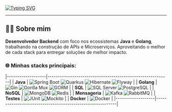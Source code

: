 [![Typing SVG](https://readme-typing-svg.herokuapp.com/?color=FF0000&size=35&center=true&vCenter=true&width=1000&lines=Olá,+seja+bem-vindo+ao+meu+GitHub!;Eu+sou+Gustavo,+desenvolvedor+Backend+💻;Focado+em+soluções+robustas+e+escaláveis+🚀)](https://git.io/typing-svg)

---

## 👨‍💻 Sobre mim

**Desenvolvedor Backend** com foco nos ecossistemas **Java** e **Golang**, trabalhando na construção de APIs e Microserviços. Aproveitando o melhor de cada stack para entregar soluções de melhor impacto.

### 🌐 Minhas stacks principais:
|-------------------|-----------------------------------------------------------|
| **Java**          | ![Spring Boot](https://img.shields.io/badge/-Spring%20Boot-6DB33F?logo=spring&logoColor=white)  ![Quarkus](https://img.shields.io/badge/-Quarkus-5E4B8B?logo=quarkus&logoColor=white)  ![Hibernate](https://img.shields.io/badge/-Hibernate-59666C?logo=hibernate&logoColor=white)  ![Flyway](https://img.shields.io/badge/-Flyway-007C92?logo=flyway&logoColor=white) |
| **Golang**        | ![Gin](https://img.shields.io/badge/-Gin-00B58C?logo=go&logoColor=white)  ![Gorilla Mux](https://img.shields.io/badge/-Gorilla%20Mux-8B7C57?logo=go&logoColor=white)  ![GORM](https://img.shields.io/badge/-GORM-5A2C6C?logo=gorm&logoColor=white) |
| **SQL**           | ![SQL Server](https://img.shields.io/badge/-SQL%20Server-CC2927?logo=microsoftsqlserver&logoColor=white)  ![PostgreSQL](https://img.shields.io/badge/-PostgreSQL-336791?logo=postgresql&logoColor=white) |
| **NoSQL**         | ![MongoDB](https://img.shields.io/badge/-MongoDB-47A248?logo=mongodb&logoColor=white)  ![Redis](https://img.shields.io/badge/-Redis-DC382D?logo=redis&logoColor=white) |
| **Mensageria**    | ![Kafka](https://img.shields.io/badge/-Kafka-231F20?logo=apachekafka&logoColor=white)  ![RabbitMQ](https://img.shields.io/badge/-RabbitMQ-FF6600?logo=rabbitmq&logoColor=white) |
| **Testes**        | ![JUnit](https://img.shields.io/badge/-JUnit-25A162?logo=junit5&logoColor=white)  ![Mockito](https://img.shields.io/badge/-Mockito-8B6AD9?logo=mockito&logoColor=white) |
| **Docker**        | ![Docker](https://img.shields.io/badge/-Docker-2496ED?logo=docker&logoColor=white)  |
|-------------------|-----------------------------------------------------------|

         
